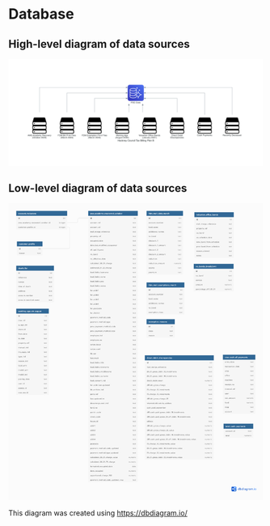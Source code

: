 # Database

## High-level diagram of data sources

![High-level diagram of database sources](./high_level_diagram.png)

## Low-level diagram of data sources

![Low-level diagram of database sources](./low_level_diagram.png)

This diagram was created using <https://dbdiagram.io/>
